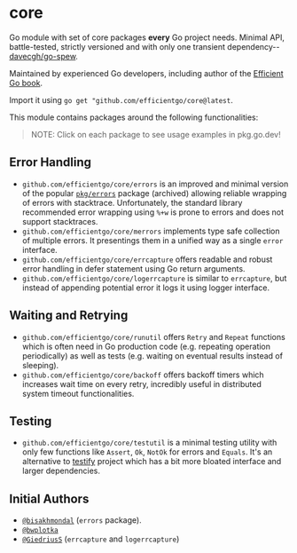 # core

Go module with set of core packages **every** Go project needs. Minimal API, battle-tested, strictly versioned and with only one transient dependency--[davecgh/go-spew](https://github.com/davecgh/go-spew).

Maintained by experienced Go developers, including author of the [Efficient Go book](https://www.oreilly.com/library/view/efficient-go/9781098105709/).

Import it using `go get "github.com/efficientgo/core@latest`.

This module contains packages around the following functionalities:

> NOTE: Click on each package to see usage examples in pkg.go.dev!

## Error Handling

* `github.com/efficientgo/core/errors` is an improved and minimal version of the popular [`pkg/errors`](https://github.com/pkg/errors) package (archived) allowing reliable wrapping of errors with stacktrace. Unfortunately, the standard library recommended error wrapping using `%+w` is prone to errors and does not support stacktraces.
* `github.com/efficientgo/core/merrors` implements type safe collection of multiple errors. It presentings them in a unified way as a single `error` interface.
* `github.com/efficientgo/core/errcapture` offers readable and robust error handling in defer statement using Go return arguments.
* `github.com/efficientgo/core/logerrcapture` is similar to `errcapture`, but instead of appending potential error it logs it using logger interface.

## Waiting and Retrying

* `github.com/efficientgo/core/runutil` offers `Retry` and `Repeat` functions which is often need in Go production code (e.g. repeating operation periodically) as well as tests (e.g. waiting on eventual results instead of sleeping).
* `github.com/efficientgo/core/backoff` offers backoff timers which increases wait time on every retry, incredibly useful in distributed system timeout functionalities.

## Testing

* `github.com/efficientgo/core/testutil` is a minimal testing utility with only few functions like `Assert`, `Ok`, `NotOk` for errors and `Equals`. It's an alternative to [testify](https://github.com/stretchr/testify) project which has a bit more bloated interface and larger dependencies.

## Initial Authors

* [`@bisakhmondal`](https://github.com/bisakhmondal) (`errors` package).
* [`@bwplotka`](https://bwplotka.dev)
* [`@GiedriusS`](https://github.com/GiedriusS) (`errcapture` and `logerrcapture`)
